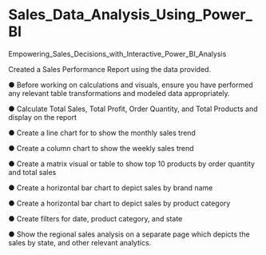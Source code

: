 # Sales_Data_Analysis_Using_Power_BI
 Empowering_Sales_Decisions_with_Interactive_Power_BI_Analysis

Created a Sales Performance Report using the data provided.

● Before working on calculations and visuals, ensure you have performed any relevant table transformations and modeled data appropriately.

● Calculate Total Sales, Total Profit, Order Quantity, and Total Products and display on the report

● Create a line chart for to show the monthly sales trend

● Create a column chart to show the weekly sales trend

● Create a matrix visual or table to show top 10 products by order quantity and total sales

● Create a horizontal bar chart to depict sales by brand name

● Create a horizontal bar chart to depict sales by product category

● Create filters for date, product category, and state

● Show the regional sales analysis on a separate page which depicts the sales by state, and other relevant analytics.
